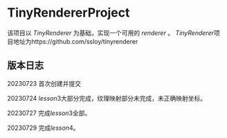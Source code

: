 # TinyRendererProject
该项目以 $TinyRenderer$ 为基础，实现一个可用的 $renderer$ 。
$TinyRenderer$项目地址为https://github.com/ssloy/tinyrenderer

## 版本日志
20230723 首次创建并提交

20230724 $lesson3$大部分完成，纹理映射部分未完成，未正确映射坐标。

20230727 完成$lesson3$全部。

20230729 完成$lesson4$。